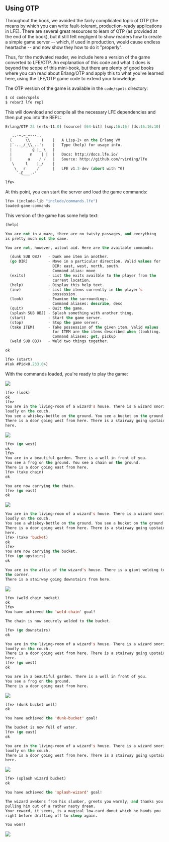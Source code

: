 ## Using OTP

Throughout the book, we avoided the fairly complicated topic of OTP (the means by which you can write fault-tolerant, production-ready applications in LFE). There are several great resources to learn of OTP (as provided at the end of the book), but it still felt negligent to show readers how to create a simple game server -- which, if used in production, would cause endless heartache -- and now show they how to do it "properly".

Thus, for the motivated reader, we include here a version of the game converted to LFE/OTP. An explanation of this code and what it does is beyond the scope of this mini-book, but there are plenty of good books where you can read about Erlang/OTP and apply this to what you've learned here, using the LFE/OTP game code to extend your knowledge.

The OTP version of the game is available in the ``code/spels`` directory:

```bash
$ cd code/spels
$ rebar3 lfe repl
```

This will download and compile all the necessary LFE dependencies and then put you into the REPL:

```lisp
Erlang/OTP 23 [erts-11.0] [source] [64-bit] [smp:16:16] [ds:16:16:10] [async-threads:1] [hipe]

   ..-~.~_~---..
  (      \\     )    |   A Lisp-2+ on the Erlang VM
  |`-.._/_\\_.-':    |   Type (help) for usage info.
  |         g |_ \   |
  |        n    | |  |   Docs: http://docs.lfe.io/
  |       a    / /   |   Source: http://github.com/rvirding/lfe
   \     l    |_/    |
    \   r     /      |   LFE v1.3-dev (abort with ^G)
     `-E___.-'

lfe>
```

At this point, you can start the server and load the game commands:

```lisp
lfe> (include-lib "include/commands.lfe")
loaded-game-commands
```

This version of the game has some help text:
```lisp
(help)

You are not in a maze, there are no twisty passages, and everything
is pretty much not the same.

You are not, however, witout aid. Here are the available commands:

  (dunk SUB OBJ)   - Dunk one item in another.
  (go DIR)         - Move in a particular direction. Valid values for
                     DIR: east, west, north, south.
                     Command alias: move
  (exits)          - List the exits availble to the player from the
                     current location.
  (help)           - Display this help text.
  (inv)            - List the items currently in the player's
                     possession.
  (look)           - Examine the surroundings.
                     Command aliases: describe, desc
  (quit)           - Quit the game.
  (splash SUB OBJ) - Splash something with another thing.
  (start)          - Start the game server.
  (stop)           - Stop the game server.
  (take ITEM)      - Take possession of the given item. Valid values
                     for ITEM are the items described when (look)ing.
                     Command aliases: get, pickup
  (weld SUB OBJ)   - Weld two things together.

ok
```

```lisp
lfe> (start)
#(ok #Pid<0.233.0>)
```

With the commands loaded, you're ready to play the game:

![](../images/world.jpg)

```lisp
lfe> (look)
ok
lfe>
You are in the living-room of a wizard's house. There is a wizard snoring
loudly on the couch.
You see a whiskey-bottle on the ground. You see a bucket on the ground.
There is a door going west from here. There is a stairway going upstairs from
here.
```

![](../images/living_room.jpg)

```lisp
lfe> (go west)
ok
lfe>
You are in a beautiful garden. There is a well in front of you.
You see a frog on the ground. You see a chain on the ground.
There is a door going east from here.
lfe> (take chain)
ok

You are now carrying the chain.
lfe> (go east)
ok
```
![](../images/slob.jpg)
```lisp
You are in the living-room of a wizard's house. There is a wizard snoring
loudly on the couch.
You see a whiskey-bottle on the ground. You see a bucket on the ground.
There is a door going west from here. There is a stairway going upstairs from
here.
lfe> (take 'bucket)
ok
lfe>
You are now carrying the bucket.
lfe> (go upstairs)
ok

You are in the attic of the wizard's house. There is a giant welding torch in
the corner.
There is a stairway going downstairs from here.
```
![](../images/weld.jpg)
```lisp
lfe> (weld chain bucket)
ok
lfe>
You have achieved the 'weld-chain' goal!

The chain is now securely welded to the bucket.

lfe> (go downstairs)
ok

You are in the living-room of a wizard's house. There is a wizard snoring
loudly on the couch.
There is a door going west from here. There is a stairway going upstairs from
here.
lfe> (go west)
ok

You are in a beautiful garden. There is a well in front of you.
You see a frog on the ground.
There is a door going east from here.
```

![](../images/dunk.jpg)

```lisp
lfe> (dunk bucket well)
ok

You have achieved the 'dunk-bucket' goal!

The bucket is now full of water.
lfe> (go east)
ok

You are in the living-room of a wizard's house. There is a wizard snoring
loudly on the couch.
There is a door going west from here. There is a stairway going upstairs from
here.
```
![](../images/splash.jpg)
```lisp
lfe> (splash wizard bucket)
ok

You have achieved the 'splash-wizard' goal!

The wizard awakens from his slumber, greets you warmly, and thanks you for
pulling him out of a rather nasty dream.
Your reward, it seems, is a magical low-card donut which he hands you ...
right before drifting off to sleep again.

You won!!
```
![](../images/donut.jpg)
